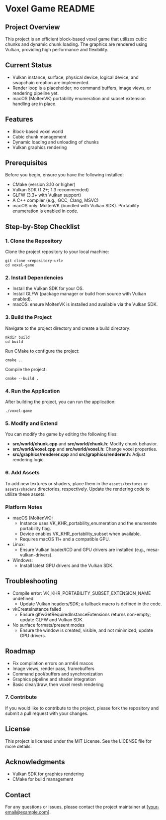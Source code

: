 # Voxel Game README

## Project Overview
This project is an efficient block-based voxel game that utilizes cubic chunks and dynamic chunk loading. The graphics are rendered using Vulkan, providing high performance and flexibility.

## Current Status
- Vulkan instance, surface, physical device, logical device, and swapchain creation are implemented.
- Render loop is a placeholder; no command buffers, image views, or rendering pipeline yet.
- macOS (MoltenVK) portability enumeration and subset extension handling are in place.

## Features
- Block-based voxel world
- Cubic chunk management
- Dynamic loading and unloading of chunks
- Vulkan graphics rendering

## Prerequisites
Before you begin, ensure you have the following installed:
- CMake (version 3.10 or higher)
- Vulkan SDK (1.2+; 1.3 recommended)
- GLFW (3.3+ with Vulkan support)
- A C++ compiler (e.g., GCC, Clang, MSVC)
- macOS only: MoltenVK (bundled with Vulkan SDK). Portability enumeration is enabled in code.

## Step-by-Step Checklist

### 1. Clone the Repository
Clone the project repository to your local machine:
```
git clone <repository-url>
cd voxel-game
```

### 2. Install Dependencies
- Install the Vulkan SDK for your OS.
- Install GLFW (package manager or build from source with Vulkan enabled).
- macOS: ensure MoltenVK is installed and available via the Vulkan SDK.

### 3. Build the Project
Navigate to the project directory and create a build directory:
```
mkdir build
cd build
```
Run CMake to configure the project:
```
cmake ..
```
Compile the project:
```
cmake --build .
```

### 4. Run the Application
After building the project, you can run the application:
```
./voxel-game
```

### 5. Modify and Extend
You can modify the game by editing the following files:
- **src/world/chunk.cpp** and **src/world/chunk.h**: Modify chunk behavior.
- **src/world/voxel.cpp** and **src/world/voxel.h**: Change voxel properties.
- **src/graphics/renderer.cpp** and **src/graphics/renderer.h**: Adjust rendering logic.

### 6. Add Assets
To add new textures or shaders, place them in the `assets/textures` or `assets/shaders` directories, respectively. Update the rendering code to utilize these assets.

### Platform Notes
- macOS (MoltenVK):
  - Instance uses VK_KHR_portability_enumeration and the enumerate portability flag.
  - Device enables VK_KHR_portability_subset when available.
  - Requires macOS 11+ and a compatible GPU.
- Linux:
  - Ensure Vulkan loader/ICD and GPU drivers are installed (e.g., mesa-vulkan-drivers).
- Windows:
  - Install latest GPU drivers and the Vulkan SDK.

## Troubleshooting
- Compile error: VK_KHR_PORTABILITY_SUBSET_EXTENSION_NAME undefined
  - Update Vulkan headers/SDK; a fallback macro is defined in the code.
- vkCreateInstance failed
  - Ensure glfwGetRequiredInstanceExtensions returns non-empty; update GLFW and Vulkan SDK.
- No surface formats/present modes
  - Ensure the window is created, visible, and not minimized; update GPU drivers.

## Roadmap
- Fix compilation errors on arm64 macos
- Image views, render pass, framebuffers
- Command pool/buffers and synchronization
- Graphics pipeline and shader integration
- Basic clear/draw, then voxel mesh rendering

### 7. Contribute
If you would like to contribute to the project, please fork the repository and submit a pull request with your changes.

## License
This project is licensed under the MIT License. See the LICENSE file for more details.

## Acknowledgments
- Vulkan SDK for graphics rendering
- CMake for build management

## Contact
For any questions or issues, please contact the project maintainer at [your-email@example.com].